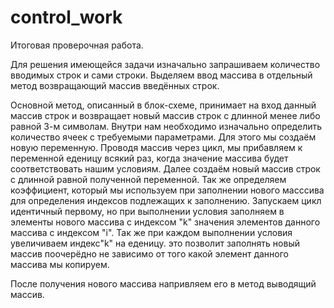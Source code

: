 # control_work
Итоговая проверочная работа.

Для решения имеющейся задачи изначально запрашиваем количество вводимых строк и сами строки. Выделяем ввод массива в отдельный метод возвращающий массив введённых строк. 

Основной метод, описанный в блок-схеме, принимает на вход данный массив строк и возвращает новый массив строк с длинной менее либо равной 3-м символам. 
Внутри нам необходимо изначально определить количество ячеек с требуемыми параметрами. Для этого мы создаём новую переменную. Проводя массив через цикл, мы прибавляем к переменной еденицу всякий раз, когда значение массива будет соответствовать нашим условиям. Далее создаём новый массив строк с длинной равной полученной переменной. Так же определяем коэффициент, который мы используем при заполнении нового масссива для определения индексов подлежащих к заполнению. Запускаем цикл идентичный первому, но при выполнении условия заполняем в элементы нового массива с индексом "k" значения элементов данного массива с индексом "i". Так же при каждом выполнении условия увеличиваем индекс"k" на еденицу. это позволит заполнять новый массив поочерёдно не зависимо от того какой элемент данного массива мы копируем.

После получения нового массива напривляем его в метод выводящий массив. 
